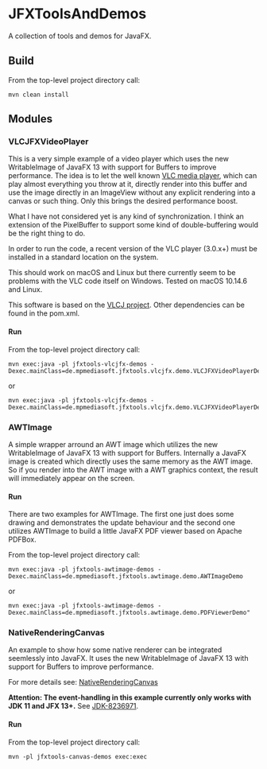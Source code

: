 # JFXToolsAndDemos

A collection of tools and demos for JavaFX.

## Build

From the top-level project directory call:

```
mvn clean install
```

## Modules

### VLCJFXVideoPlayer

This is a very simple example of a video player which uses the new WritableImage
of JavaFX 13 with support for Buffers to improve performance. The idea is to let the
well known [VLC media player](http://www.videolan.org/vlc/), which can play almost
everything you throw at it, directly render into
this buffer and use the image directly in an ImageView without any explicit rendering
into a canvas or such thing. Only this brings the desired performance boost.

What I have not considered yet is any kind of synchronization.
I think an extension of the PixelBuffer to support some kind of double-buffering
would be the right thing to do.

In order to run the code, a recent version of the VLC player (3.0.x+) must be installed
in a standard location on the system.

This should work on macOS and Linux but there currently seem to be problems with the VLC code
itself on Windows. Tested on macOS 10.14.6 and Linux.

This software is based on the [VLCJ project](https://github.com/caprica/vlcj).
Other dependencies can be found in the pom.xml.

#### Run

From the top-level project directory call:

```
mvn exec:java -pl jfxtools-vlcjfx-demos -Dexec.mainClass=de.mpmediasoft.jfxtools.vlcjfx.demo.VLCJFXVideoPlayerDemo1Launcher
```

or

```
mvn exec:java -pl jfxtools-vlcjfx-demos -Dexec.mainClass=de.mpmediasoft.jfxtools.vlcjfx.demo.VLCJFXVideoPlayerDemo2Launcher
```

### AWTImage

A simple wrapper arround an AWT image which utilizes the new WritableImage
of JavaFX 13 with support for Buffers. Internally a JavaFX image is created
which directly uses the same memory as the AWT image. So if you render
into the AWT image with a AWT graphics context, the result will immediately
appear on the screen.

#### Run

There are two examples for AWTImage. The first one just does some drawing and demonstrates the update behaviour
and the second one utilizes AWTImage to build a little JavaFX PDF viewer based on Apache PDFBox.

From the top-level project directory call:

```
mvn exec:java -pl jfxtools-awtimage-demos -Dexec.mainClass=de.mpmediasoft.jfxtools.awtimage.demo.AWTImageDemo
```

or

```
mvn exec:java -pl jfxtools-awtimage-demos -Dexec.mainClass=de.mpmediasoft.jfxtools.awtimage.demo.PDFViewerDemo"
```

### NativeRenderingCanvas

An example to show how some native renderer can be integrated seemlessly into JavaFX.
It uses the new WritableImage of JavaFX 13 with support for Buffers to improve performance.

For more details see: [NativeRenderingCanvas](jfxtools-canvas/docs/NativeRenderingCanvas.adoc)

**Attention: The event-handling in this example currently only works with JDK 11 and JFX 13+.**
See [JDK-8236971](https://bugs.openjdk.java.net/browse/JDK-8236971).

#### Run

From the top-level project directory call:

```
mvn -pl jfxtools-canvas-demos exec:exec
```

